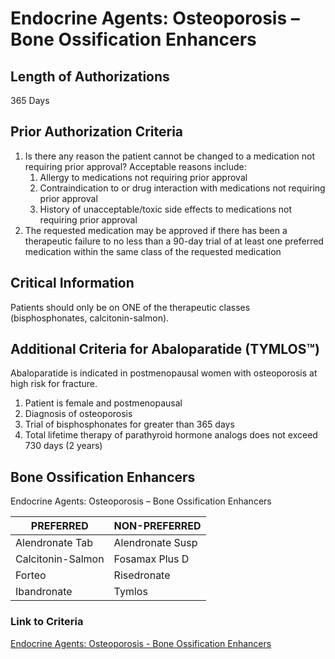 # Endocrine Agents: Osteoporosis – Bone Ossification Enhancers

## Length of Authorizations

365 Days

## Prior Authorization Criteria

1.  Is there any reason the patient cannot be changed to a medication not requiring prior approval? Acceptable reasons include:
    1.  Allergy to medications not requiring prior approval
    2.  Contraindication to or drug interaction with medications not requiring prior approval
    3.  History of unacceptable/toxic side effects to medications not requiring prior approval
2.  The requested medication may be approved if there has been a therapeutic failure to no less than a 90-day trial of at least one preferred medication within the same class of the requested medication

## Critical Information

Patients should only be on ONE of the therapeutic classes (bisphosphonates, calcitonin-salmon).

## Additional Criteria for Abaloparatide (TYMLOS™)

Abaloparatide is indicated in postmenopausal women with osteoporosis at high risk for fracture.

1.  Patient is female and postmenopausal
2.  Diagnosis of osteoporosis
3.  Trial of bisphosphonates for greater than 365 days
4.  Total lifetime therapy of parathyroid hormone analogs does not exceed 730 days (2 years)

## Bone Ossification Enhancers

Endocrine Agents: Osteoporosis – Bone Ossification Enhancers

| PREFERRED         | NON-PREFERRED    |
|-------------------|------------------|
| Alendronate Tab   | Alendronate Susp |
| Calcitonin-Salmon | Fosamax Plus D   |
| Forteo            | Risedronate      |
| Ibandronate       | Tymlos           |

### Link to Criteria

[Endocrine Agents: Osteoporosis - Bone Ossification Enhancers](https://pharmacy.medicaid.ohio.gov/sites/default/files/20220415_UPDL_Criteria_FINAL_.pdf#page=56)
